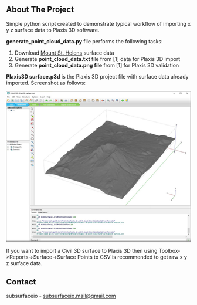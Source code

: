 <!-- ABOUT THE PROJECT -->
## About The Project

Simple python script created to demonstrate typical workflow of importing x y z surface data to Plaxis 3D software.

**generate_point_cloud_data.py** file performs the following tasks:
1. Download [Mount St. Helens](https://docs.pyvista.org/#maps-and-geoscience) surface data
2. Generate **point_cloud_data.txt** file from [1] data for Plaxis 3D import
3. Generate **point_cloud_data.png file** from [1] for Plaxis 3D validation

**Plaxis3D surface.p3d** is the Plaxis 3D project file with surface data already imported. Screenshot as follows:

![Plaxis3D surface](https://github.com/subsurfaceiodev/Plaxis-3D-point-cloud-tutorial/raw/main/Plaxis3D%20surface.JPG)

If you want to import a Civil 3D surface to Plaxis 3D then using Toolbox->Reports->Surface->Surface Points to CSV is recommended to get raw x y z surface data.

<!-- CONTACT -->
## Contact

subsurfaceio - [subsurfaceio.mail@gmail.com](mailto:subsurfaceio.mail@gmail.com)
